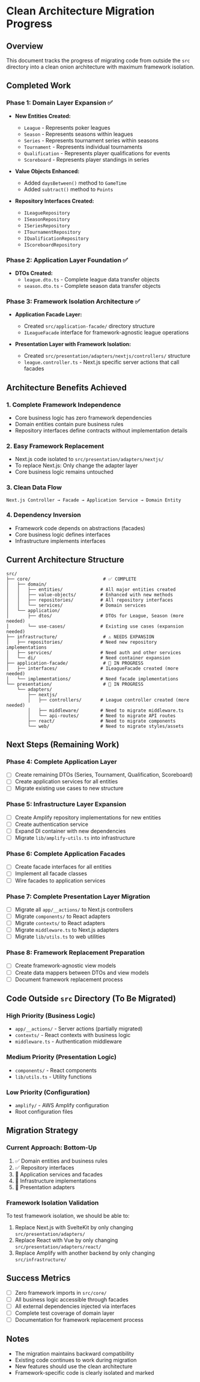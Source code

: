 # Clean Architecture Migration Progress

## Overview
This document tracks the progress of migrating code from outside the `src` directory into a clean onion architecture with maximum framework isolation.

## Completed Work

### Phase 1: Domain Layer Expansion ✅
- **New Entities Created:**
  - `League` - Represents poker leagues
  - `Season` - Represents seasons within leagues
  - `Series` - Represents tournament series within seasons
  - `Tournament` - Represents individual tournaments
  - `Qualification` - Represents player qualifications for events
  - `Scoreboard` - Represents player standings in series

- **Value Objects Enhanced:**
  - Added `daysBetween()` method to `GameTime`
  - Added `subtract()` method to `Points`

- **Repository Interfaces Created:**
  - `ILeagueRepository`
  - `ISeasonRepository`
  - `ISeriesRepository`
  - `ITournamentRepository`
  - `IQualificationRepository`
  - `IScoreboardRepository`

### Phase 2: Application Layer Foundation ✅
- **DTOs Created:**
  - `league.dto.ts` - Complete league data transfer objects
  - `season.dto.ts` - Complete season data transfer objects

### Phase 3: Framework Isolation Architecture ✅
- **Application Facade Layer:**
  - Created `src/application-facade/` directory structure
  - `ILeagueFacade` interface for framework-agnostic league operations

- **Presentation Layer with Framework Isolation:**
  - Created `src/presentation/adapters/nextjs/controllers/` structure
  - `league.controller.ts` - Next.js specific server actions that call facades

## Architecture Benefits Achieved

### 1. Complete Framework Independence
- Core business logic has zero framework dependencies
- Domain entities contain pure business rules
- Repository interfaces define contracts without implementation details

### 2. Easy Framework Replacement
- Next.js code isolated to `src/presentation/adapters/nextjs/`
- To replace Next.js: Only change the adapter layer
- Core business logic remains untouched

### 3. Clean Data Flow
```
Next.js Controller → Facade → Application Service → Domain Entity
```

### 4. Dependency Inversion
- Framework code depends on abstractions (facades)
- Core business logic defines interfaces
- Infrastructure implements interfaces

## Current Architecture Structure

```
src/
├── core/                           # ✅ COMPLETE
│   ├── domain/
│   │   ├── entities/              # All major entities created
│   │   ├── value-objects/         # Enhanced with new methods
│   │   ├── repositories/          # All repository interfaces
│   │   └── services/              # Domain services
│   └── application/
│       ├── dtos/                  # DTOs for League, Season (more needed)
│       └── use-cases/             # Existing use cases (expansion needed)
├── infrastructure/                 # ⚠️ NEEDS EXPANSION
│   ├── repositories/              # Need new repository implementations
│   ├── services/                  # Need auth and other services
│   └── di/                        # Need container expansion
├── application-facade/             # 🚧 IN PROGRESS
│   ├── interfaces/                # ILeagueFacade created (more needed)
│   └── implementations/           # Need facade implementations
└── presentation/                   # 🚧 IN PROGRESS
    └── adapters/
        ├── nextjs/
        │   ├── controllers/       # League controller created (more needed)
        │   ├── middleware/        # Need to migrate middleware.ts
        │   └── api-routes/        # Need to migrate API routes
        ├── react/                 # Need to migrate components
        └── web/                   # Need to migrate styles/assets
```

## Next Steps (Remaining Work)

### Phase 4: Complete Application Layer
- [ ] Create remaining DTOs (Series, Tournament, Qualification, Scoreboard)
- [ ] Create application services for all entities
- [ ] Migrate existing use cases to new structure

### Phase 5: Infrastructure Layer Expansion
- [ ] Create Amplify repository implementations for new entities
- [ ] Create authentication service
- [ ] Expand DI container with new dependencies
- [ ] Migrate `lib/amplify-utils.ts` into infrastructure

### Phase 6: Complete Application Facades
- [ ] Create facade interfaces for all entities
- [ ] Implement all facade classes
- [ ] Wire facades to application services

### Phase 7: Complete Presentation Layer Migration
- [ ] Migrate all `app/__actions/` to Next.js controllers
- [ ] Migrate `components/` to React adapters
- [ ] Migrate `contexts/` to React adapters
- [ ] Migrate `middleware.ts` to Next.js adapters
- [ ] Migrate `lib/utils.ts` to web utilities

### Phase 8: Framework Replacement Preparation
- [ ] Create framework-agnostic view models
- [ ] Create data mappers between DTOs and view models
- [ ] Document framework replacement process

## Code Outside `src` Directory (To Be Migrated)

### High Priority (Business Logic)
- `app/__actions/` - Server actions (partially migrated)
- `contexts/` - React contexts with business logic
- `middleware.ts` - Authentication middleware

### Medium Priority (Presentation Logic)
- `components/` - React components
- `lib/utils.ts` - Utility functions

### Low Priority (Configuration)
- `amplify/` - AWS Amplify configuration
- Root configuration files

## Migration Strategy

### Current Approach: Bottom-Up
1. ✅ Domain entities and business rules
2. ✅ Repository interfaces
3. 🚧 Application services and facades
4. 🚧 Infrastructure implementations
5. 🚧 Presentation adapters

### Framework Isolation Validation
To test framework isolation, we should be able to:
1. Replace Next.js with SvelteKit by only changing `src/presentation/adapters/`
2. Replace React with Vue by only changing `src/presentation/adapters/react/`
3. Replace Amplify with another backend by only changing `src/infrastructure/`

## Success Metrics
- [ ] Zero framework imports in `src/core/`
- [ ] All business logic accessible through facades
- [ ] All external dependencies injected via interfaces
- [ ] Complete test coverage of domain layer
- [ ] Documentation for framework replacement process

## Notes
- The migration maintains backward compatibility
- Existing code continues to work during migration
- New features should use the clean architecture
- Framework-specific code is clearly isolated and marked
